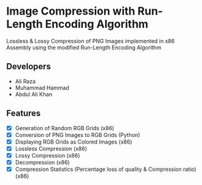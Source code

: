 # Image Compression with Run-Length Encoding Algorithm
Lossless &amp; Lossy Compression of PNG Images implemented in x86 Assembly using the modified Run-Length Encoding Algorithm

## Developers
* Ali Raza
* Muhammad Hammad
* Abdul Ali Khan

## Features
- [x] Generation of Random RGB Grids (x86)
- [x] Conversion of PNG Images to RGB Grids (Python)
- [x] Displaying RGB Grids as Colored Images (x86)
- [x] Lossless Compression (x86)
- [x] Lossy Compression (x86)
- [x] Decompression (x86)
- [x] Compression Statistics (Percentage loss of quality & Compression ratio) (x86)
